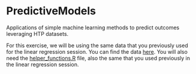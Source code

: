 # PredictiveModels
Applications of simple machine learning methods to predict outcomes leveraging HTP datasets.

For this exercise, we will be using the same data that you previously used for the linear regression session. You can find the data [here](https://github.com/DS3-2025/HTP_linear_regression_example/tree/main/data). You will also need the [helper_functions.R](https://github.com/DS3-2025/HTP_linear_regression_example/blob/main/helper_functions.R) file, also the same that you used previously in the linear regression session.

